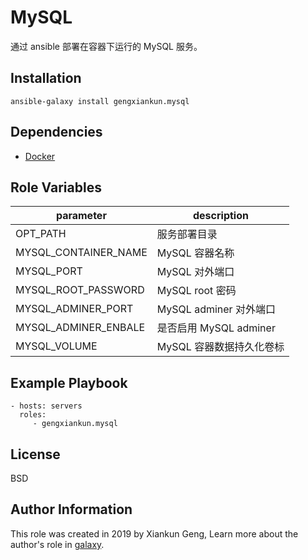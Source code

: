 MySQL
=========

通过 ansible 部署在容器下运行的 MySQL 服务。

Installation
------------

`ansible-galaxy install gengxiankun.mysql`

Dependencies
------------

- [Docker](https://github.com/gengxiankun-galaxy/docker)

Role Variables
--------------

| parameter | description |
| --------- | ----------- |
| OPT_PATH | 服务部署目录 |
| MYSQL_CONTAINER_NAME | MySQL 容器名称 |
| MYSQL_PORT | MySQL 对外端口 |
| MYSQL_ROOT_PASSWORD | MySQL root 密码 |
| MYSQL_ADMINER_PORT | MySQL adminer 对外端口 |
| MYSQL_ADMINER_ENBALE | 是否启用 MySQL adminer  |
| MYSQL_VOLUME | MySQL 容器数据持久化卷标 |

Example Playbook
----------------

    - hosts: servers
      roles:
         - gengxiankun.mysql

License
-------

BSD

Author Information
------------------

This role was created in 2019 by Xiankun Geng, Learn more about the author's role in [galaxy](https://galaxy.ansible.com/gengxiankun).
